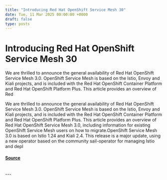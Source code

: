 ```yaml
---
title: "Introducing Red Hat OpenShift Service Mesh 30"
date: Tue, 11 Mar 2025 00:00:00 +0000
draft: false
type: posts
---
```

# Introducing Red Hat OpenShift Service Mesh 30





We are thrilled to announce the general availability of Red Hat OpenShift Service Mesh 3.0. OpenShift Service Mesh is based on the Istio, Envoy and Kiali projects, and is included with the Red Hat OpenShift Container Platform and Red Hat OpenShift Platform Plus. This article provides an overview of Red

We are thrilled to announce the general availability of Red Hat OpenShift Service Mesh 3.0. OpenShift Service Mesh is based on the Istio, Envoy and Kiali projects, and is included with the Red Hat OpenShift Container Platform and Red Hat OpenShift Platform Plus. This article provides an overview of Red Hat OpenShift Service Mesh 3.0, including information for existing OpenShift Service Mesh users on how to migrate.OpenShift Service Mesh 3.0 is based on Istio 1.24 and Kiali 2.4. This release is a major update, using a new operator based on the community sail-operator for managing Istio and depl

#### [Source](https://www.redhat.com/en/blog/introducing-red-hat-openshift-service-mesh-3)

<br/>
---

